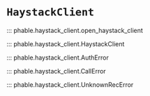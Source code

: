 # `HaystackClient`

::: phable.haystack_client.open_haystack_client

::: phable.haystack_client.HaystackClient

::: phable.haystack_client.AuthError

::: phable.haystack_client.CallError

::: phable.haystack_client.UnknownRecError